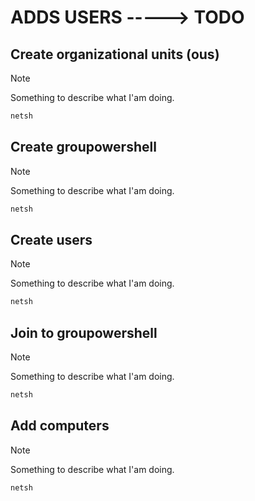 # ADDS USERS -----> TODO

## Create organizational units (ous)

> [!NOTE]
> Something to describe what I'am doing.

```powershell
netsh 
```

## Create groupowershell

> [!NOTE]
> Something to describe what I'am doing.

```powershell
netsh 
```

## Create users

> [!NOTE]
> Something to describe what I'am doing.

```powershell
netsh 
```

## Join to groupowershell

> [!NOTE]
> Something to describe what I'am doing.

```powershell
netsh 
```

## Add computers

> [!NOTE]
> Something to describe what I'am doing.

```powershell
netsh 
```
